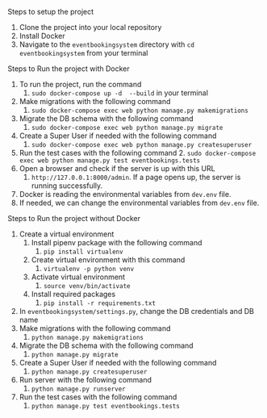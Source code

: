 
Steps to setup the project

1. Clone the project into your local repository
2. Install Docker
3. Navigate to the `eventbookingsystem` directory with `cd eventbookingsystem` from your terminal

Steps to Run the project with Docker
1. To run the project, run the command 
   1. `sudo docker-compose up -d  --build` in your terminal
2. Make migrations with the following command 
   1. `sudo docker-compose exec web python manage.py makemigrations`
3. Migrate the DB schema with the following command 
   1. `sudo docker-compose exec web python manage.py migrate`
4. Create a Super User if needed with the following command 
   1. `sudo docker-compose exec web python manage.py createsuperuser`
5. Run the test cases with the following command
   2. `sudo docker-compose exec web python manage.py test eventbookings.tests`
6. Open a browser and check if the server is up with this URL 
   1. `http://127.0.0.1:8000/admin`. If a page opens up, the server is running successfully.
7. Docker is reading the environmental variables from `dev.env` file.
8. If needed, we can change the environmental variables from `dev.env` file. 


Steps to Run the project without Docker
1. Create a virtual environment
   1. Install pipenv package with the following command
      1. `pip install virtualenv`
   2. Create virtual environment with this command
      1. `virtualenv -p python venv`
   3. Activate virtual environment 
      1. `source venv/bin/activate`
   4. Install required packages
      1. `pip install -r requirements.txt`
2. In `eventbookingsystem/settings.py`, change the DB credentials and DB name
3. Make migrations with the following command 
   1. `python manage.py makemigrations`
4. Migrate the DB schema with the following command 
   1. `python manage.py migrate`
5. Create a Super User if needed with the following command 
   1. `python manage.py createsuperuser`
6. Run server with the following command
   1. `python manage.py runserver`
7. Run the test cases with the following command
   1. `python manage.py test eventbookings.tests`
   